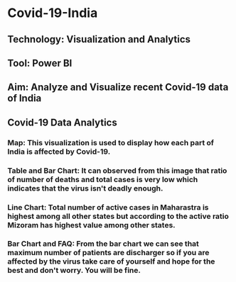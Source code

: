 # Covid-19-India
 ## Technology: Visualization and Analytics
 ## Tool: Power BI
 ## Aim: Analyze and Visualize recent Covid-19 data of India
 ## Covid-19 Data Analytics
 ### Map: This visualization is used to display how each part of India is affected by Covid-19.
 ### Table and Bar Chart: It can observed from this image that ratio of number of deaths and total cases is very low which indicates that the virus isn't deadly enough.
 ### Line Chart: Total number of active cases in Maharastra is highest among all other states but according to the active ratio Mizoram has highest value among other states.
 ### Bar Chart and FAQ: From the bar chart we can see that maximum number of patients are discharger so if you are affected by the virus take care of yourself and hope for the best and don't worry. You will be fine.
